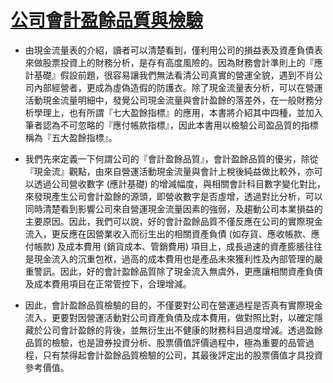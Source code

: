 # [公司會計盈餘品質與檢驗](http://tigercsia3.pixnet.net/blog/post/29509577-%E5%85%AC%E5%8F%B8%E6%9C%83%E8%A8%88%E7%9B%88%E9%A4%98%E5%93%81%E8%B3%AA%E8%88%87%E6%AA%A2%E9%A9%97)

- 由現金流量表的介紹，讀者可以清楚看到，僅利用公司的損益表及資產負債表來做股票投資上的財務分析，是存有高度風險的。因為財務會計準則上的『應計基礎』假設前題，很容易讓我們無法看清公司真實的營運全貌，遇到不肖公司內部經營者，更成為虛偽造假的防護衣。除了現金流量表分析，可以在營運活動現金流量明細中，發覺公司現金流量與會計盈餘的落差外，在一般財務分析學理上，也有所謂『七大盈餘指標』的應用，本書將介紹其中四種，並加入筆者認為不可忽略的『應付帳款指標』，因此本書用以檢驗公司盈品質的指標稱為『五大盈餘指標』。

- 我們先來定義一下何謂公司的『會計盈餘品質』，會計盈餘品質的優劣，除從『現金流』觀點，由來自營運活動現金流量與會計上稅後純益做比較外，亦可以透過公司營收數字 (應計基礎) 的增減幅度，與相關會計科目數字變化對比，來發現產生公司會計盈餘的源頭，即營收數字是否虛增，透過對比分析，可以同時清楚看到影響公司來自營運現金流量因素的強弱，及趨動公司本業損益的主要原因。因此，我們可以說，好的會計盈餘品質不僅反應在公司的實際現金流入，更反應在因營業收入而衍生出的相關資產負債 (如存貨、應收帳款、應付帳款) 及成本費用 (銷貨成本、管銷費用) 項目上，成長過速的資產膨脹往往是現金流入的沉重包袱，過高的成本費用也是產品未來獲利性及內部管理的嚴重警訊。因此，好的會計盈餘品質除了現金流入無虞外，更應讓相關資產負債及成本費用項目在正常管控下，合理增減。

- 因此，會計盈餘品質檢驗的目的，不僅要對公司在營運過程是否真有實際現金流入，更要對因營運活動對公司資產負債及成本費用，做對照比對，以確定隱藏於公司會計盈餘的背後，並無衍生出不健康的財務科目過度增減。透過盈餘品質的檢驗，也是證券投資分析、股票價值評價過程中，極為重要的品管過程，只有禁得起會計盈餘品質檢驗的公司，其最後評定出的股票價值才具投資參考價值。
